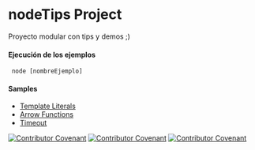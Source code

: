 
# nodeTips Project


Proyecto modular con tips y demos ;)


#### Ejecución de los ejemplos

``` 
 node [nombreEjemplo]
```

#### Samples

+ [Template Literals](samples/template-literals.js)
+ [Arrow Functions](samples/arrow-function.js)
+ [Timeout](samples/timeout.js)



[![Contributor Covenant](https://img.shields.io/badge/Contributor%20Covenant-v2.0%20adopted-ff69b4.svg)](code_of_conduct_EN.md) 
 [![Contributor Covenant](https://img.shields.io/badge/Contributor%20Covenant-v2.0%20adopted-ff69b4.svg)](code_of_conduct_ES.md) 
  [![Contributor Covenant](https://img.shields.io/badge/Contributor%20Covenant-v2.0%20adopted-ff69b4.svg)](code_of_conduct_CA.md) 
